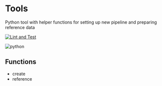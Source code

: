 
# Tools

Python tool with helper functions for setting up new pipeline and preparing reference data

[![Lint and Test](https://github.com/hydra-genetics/tools/actions/workflows/main.yaml/badge.svg?branch=develop)](https://github.com/hydra-genetics/tools/actions/workflows/main.yaml)

![python](https://img.shields.io/badge/python-3.8-blue)

## Functions

* create
* reference
